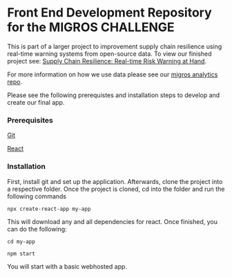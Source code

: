 # Front End Development Repository for the MIGROS CHALLENGE

This is part of a larger project to improvement supply chain resilience using real-time warning systems from open-source data. To view our finished project see: [Supply Chain Resilience: Real-time Risk Warning at Hand](https://hackzurich22-4068.ew.r.appspot.com/admin/dashboard). 

For more information on how we use data please see our [migros analytics repo](https://github.com/HackZurichDreamTeam/migros-analytics). 

Please see the following prerequistes and installation steps to develop and create our final app. 

### Prerequisites
[Git](https://gitforwindows.org/)

[React](https://reactjs.org/docs/create-a-new-react-app.html#create-react-app)

### Installation
First, install git and set up the application. Afterwards, clone the project into a
respective folder. Once the project is cloned, cd into the folder and run the following commands

`npx create-react-app my-app`

This will download any and all dependencies for react. Once finished, you can do the following:

`cd my-app`

`npm start`

You will start with a basic webhosted app.

